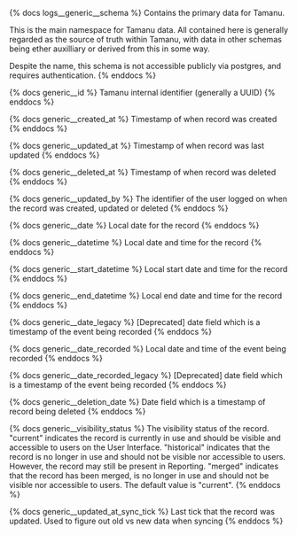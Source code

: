 {% docs logs__generic__schema %}
Contains the primary data for Tamanu.

This is the main namespace for Tamanu data. All contained here is generally regarded as the source
of truth within Tamanu, with data in other schemas being ether auxilliary or derived from this in
some way.

Despite the name, this schema is not accessible publicly via postgres, and requires authentication.
{% enddocs %}

{% docs generic__id %}
Tamanu internal identifier (generally a UUID)
{% enddocs %}

{% docs generic__created_at %}
Timestamp of when record was created
{% enddocs %}

{% docs generic__updated_at %}
Timestamp of when record was last updated
{% enddocs %}

{% docs generic__deleted_at %}
Timestamp of when record was deleted
{% enddocs %}

{% docs generic__updated_by %}
The identifier of the user logged on when the record was created, updated or deleted 
{% enddocs %}

{% docs generic__date %}
Local date for the record
{% enddocs %}

{% docs generic__datetime %}
Local date and time for the record
{% enddocs %}

{% docs generic__start_datetime %}
Local start date and time for the record
{% enddocs %}

{% docs generic__end_datetime %}
Local end date and time for the record
{% enddocs %}

{% docs generic__date_legacy %}
[Deprecated] date field which is a timestamp of the event being recorded
{% enddocs %}

{% docs generic__date_recorded %}
Local date and time of the event being recorded
{% enddocs %}

{% docs generic__date_recorded_legacy %}
[Deprecated] date field which is a timestamp of the event being recorded
{% enddocs %}

{% docs generic__deletion_date %}
Date field which is a timestamp of record being deleted
{% enddocs %}

{% docs generic__visibility_status %}
The visibility status of the record. 
"current" indicates the record is currently in use and should be visible and accessible to users on the User Interface.
"historical" indicates that the record is no longer in use and should not be visible nor accessible to users. However, the record may still be present in Reporting.
"merged" indicates that the record has been merged, is no longer in use and should not be visible nor accessible to users.
The default value is "current".
{% enddocs %}

{% docs generic__updated_at_sync_tick %}
Last tick that the record was updated. Used to figure out old vs new data when syncing
{% enddocs %}
